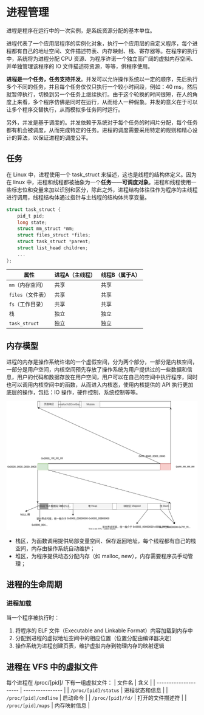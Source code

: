 # 进程管理
进程是程序在运行中的一次实例，是系统资源分配的基本单位。  

进程代表了一个应用层程序的实例化对象，执行一个应用层的自定义程序，每个进程都有自己的地址空间、文件描述符表、内存映射、栈、寄存器等。在程序的执行中，系统将为进程分配 CPU 资源、为程序许诺一个独立而广阔的虚拟内存空间、并单独管理该程序的 IO 文件描述符资源，等等，供程序使用。

**进程是一个任务，任务支持并发**。并发可以允许操作系统以一定的顺序，先后执行多个不同的任务，并且每个任务仅仅只执行一个较小时间段，例如：40 ms，然后就暂停执行，切换到另一个任务上继续执行。由于这个轮换的时间很短，在人的角度上来看，多个程序仿佛是同时在运行，从而给人一种假象。并发的意义在于可以让多个程序交替执行，从而模拟多任务同时运行。

另外，并发是基于调度的。并发依赖于系统对于每个任务的时间片分配，每个任务都有机会被调度，从而完成特定的任务。进程的调度需要采用特定的规则和精心设计的算法，以保证进程的调度公平。

## 任务
在 Linux 中，进程使用一个 task_struct 来描述，这也是线程的结构体定义。因为在 linux 中，进程和线程都被抽象为一个**任务**——**可调度对象**。进程和线程使用一些标志位和变量来加以识别和区分，除此之外，进程结构体往往作为程序的主线程进行调用，线程结构体通过指针与主线程的结构体共享变量。
```c
struct task_struct {
    pid_t pid;
    long state;
    struct mm_struct *mm;
    struct files_struct *files;
    struct task_struct *parent;
    struct list_head children;
    ...
};
```

| 属性            | 进程A（主线程） | 线程B（属于A） |
| ------------- | -------- | -------- |
| `mm`（内存空间）    | 共享       | 共享       |
| `files`（文件表）  | 共享       | 共享       |
| `fs`（工作目录）    | 共享       | 共享       |
| 栈             | 独立       | 独立       |
| `task_struct` | 独立       | 独立       |

## 内存模型
进程的内存是操作系统许诺的一个虚假空间，分为两个部分，一部分是内核空间，一部分是用户空间，内核空间预先存放了操作系统为用户提供过的一些数据和信息，用户的代码和数据存放在用户空间，用户可以在自己的空间中执行程序，同时也可以调用内核空间中的函数，从而进入内核态，使用内核提供的 API 执行更加底层的操作，包括：IO 操作，硬件控制，系统控制等等。

![内存模型](./memo.dio.svg)

+ 栈区，为函数调用提供局部变量空间、保存返回地址，每个线程都有自己的栈空间，内存由操作系统自动维护；
+ 堆区，为程序提供动态分配内存（如 malloc, new），内存需要程序员手动管理；

## 进程的生命周期
### 进程加载
当一个程序被执行时：
1. 将程序的 ELF 文件（Executable and Linkable Format）内容加载到内存中
2. 分配到进程的虚拟地址空间中的相应位置（位置分配由编译器决定）
3. 操作系统为进程创建页表，维护虚拟内存到物理内存的映射逻辑

## 进程在 VFS 中的虚拟文件
每个进程在 /proc/[pid]/ 下有一组虚拟文件：
| 文件名                | 含义             |
| --------------------- | ---------------- |
| `/proc/[pid]/status`  | 进程状态和信息   |
| `/proc/[pid]/cmdline` | 启动命令         |
| `/proc/[pid]/fd/`     | 打开的文件描述符 |
| `/proc/[pid]/maps`    | 内存映射信息     |
